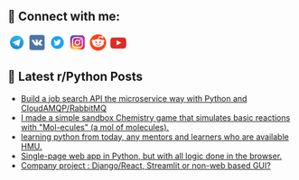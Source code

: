 ## 🔎 Connect with me:
[<img src="https://github.com/bullbesh/bullbesh/blob/main/images/Telegram.png" width="32" height="32" />](https://t.me/bullbesh)
[<img src="https://github.com/bullbesh/bullbesh/blob/main/images/VK.png" width="32" height="32" />](https://vk.com/bullbesh)
[<img src="https://github.com/bullbesh/bullbesh/blob/main/images/Twitter.png" width="32" height="32" />](https://twitter.com/bullbesh1)
[<img src="https://github.com/bullbesh/bullbesh/blob/main/images/Instagram.png" width="32" height="32" />](https://www.instagram.com/bullbesh)
[<img src="https://github.com/bullbesh/bullbesh/blob/main/images/Reddit.png" width="32" height="32" />](https://www.reddit.com/user/bullbesh)
[<img src="https://github.com/bullbesh/bullbesh/blob/main/images/YouTube.png" width="32" height="32" />](https://www.youtube.com/channel/UCtfjRs6uzgq5mfm8S06WTcg)

## 📕 Latest r/Python Posts
<!-- BLOG-POST-LIST:START -->
- [Build a job search API the microservice way with Python and CloudAMQP/RabbitMQ](https://www.reddit.com/r/Python/comments/114j4c5/build_a_job_search_api_the_microservice_way_with/)
- [I made a simple sandbox Chemistry game that simulates basic reactions with &quot;Mol-ecules&quot; &lpar;a mol of molecules&rpar;.](https://www.reddit.com/r/Python/comments/114diaf/i_made_a_simple_sandbox_chemistry_game_that/)
- [learning python from today, any mentors and learners who are available HMU.](https://www.reddit.com/r/Python/comments/114dd7d/learning_python_from_today_any_mentors_and/)
- [Single-page web app in Python, but with all logic done in the browser.](https://www.reddit.com/r/Python/comments/114axwn/singlepage_web_app_in_python_but_with_all_logic/)
- [Company project : Django/React, Streamlit or non-web based GUI?](https://www.reddit.com/r/Python/comments/1149swv/company_project_djangoreact_streamlit_or_nonweb/)
<!-- BLOG-POST-LIST:END -->
